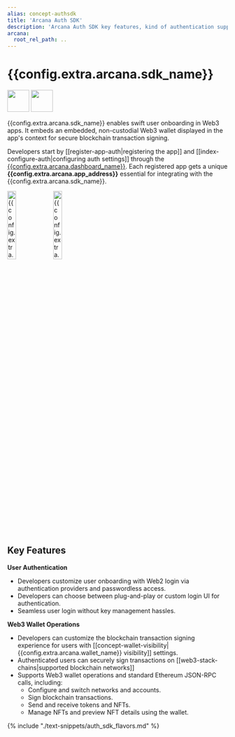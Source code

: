 ```yaml
---
alias: concept-authsdk
title: 'Arcana Auth SDK'
description: 'Arcana Auth SDK key features, kind of authentication supported for Web3 apps and the wallet operations can be accessed by app users.'
arcana:
  root_rel_path: ..
---
```


# {{config.extra.arcana.sdk_name}}

<img src="/img/icons/i_an_authsdk_light.png#only-light" width="50"/>
<img src="/img/icons/i_an_authsdk_dark.png#only-dark" width="50"/>


{{config.extra.arcana.sdk_name}} enables swift user onboarding in Web3 apps. It embeds an embedded, non-custodial Web3 wallet displayed in the app's context for secure blockchain transaction signing.

Developers start by [[register-app-auth|registering the app]] and [[index-configure-auth|configuring auth settings]] through the [{{config.extra.arcana.dashboard_name}}]({{page.meta.arcana.root_rel_path}}/concepts/dashboard.md). Each registered app gets a unique **{{config.extra.arcana.app_address}}** essential for integrating with the {{config.extra.arcana.sdk_name}}. 

<img src="/img/diagrams/d_an_authsdk_light.png#only-light" alt="{{config.extra.arcana.sdk_name}} Diagram" height="20%"/>
<img src="/img/diagrams/d_an_authsdk_dark.png#only-dark" alt="{{config.extra.arcana.sdk_name}} Diagram Dark" height="20%"/>

## Key Features

**User Authentication**

  * Developers customize user onboarding with Web2 login via authentication providers and passwordless access.
  * Developers can choose between plug-and-play or custom login UI for authentication.
  * Seamless user login without key management hassles.

**Web3 Wallet Operations**

  * Developers can customize the blockchain transaction signing experience for users with [[concept-wallet-visibility|{{config.extra.arcana.wallet_name}} visibility]] settings.
  * Authenticated users can securely sign transactions on [[web3-stack-chains|supported blockchain networks]]
  * Supports Web3 wallet operations and standard Ethereum JSON-RPC calls, including:
    - Configure and switch networks and accounts.
    - Sign blockchain transactions.
    - Send and receive tokens and NFTs.
    - Manage NFTs and preview NFT details using the wallet.

{% include "./text-snippets/auth_sdk_flavors.md" %}